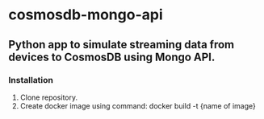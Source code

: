 # cosmosdb-mongo-api

## Python app to simulate streaming data from devices to CosmosDB using Mongo API.

### Installation
1. Clone repository.
2. Create docker image using command: docker build -t {name of image} 
